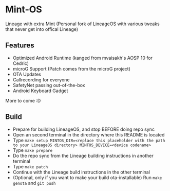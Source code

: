 # Mint-OS
Lineage with extra Mint (Personal fork of LineageOS with various tweaks that never get into offical Lineage)
## Features
- Optimized Android Runtime (kanged from mvaisakh's AOSP 10 for Cedric)
- microG Support (Patch comes from the microG project)
- OTA Updates
- Callrecording for everyone
- SafetyNet passing out-of-the-box
- Android Keyboard Gadget

More to come :D
## Build
- Prepare for building LineageOS, and stop BEFORE doing repo sync
- Open an second terminal in the directory where this README is located
- Type `make setup MINTOS_DIR=<replace this placeholder with the path to your LineageOS directory> MINTOS_DEVICE=<device codename>`
- Type `make prepare`
- Do the repo sync from the Lineage building instructions in another terminal
- Type `make patch`
- Continue with the Lineage build instructions in the other terminal
- (Optional, only if you want to make your build ota-installable) Run `make genota` and `git push`
